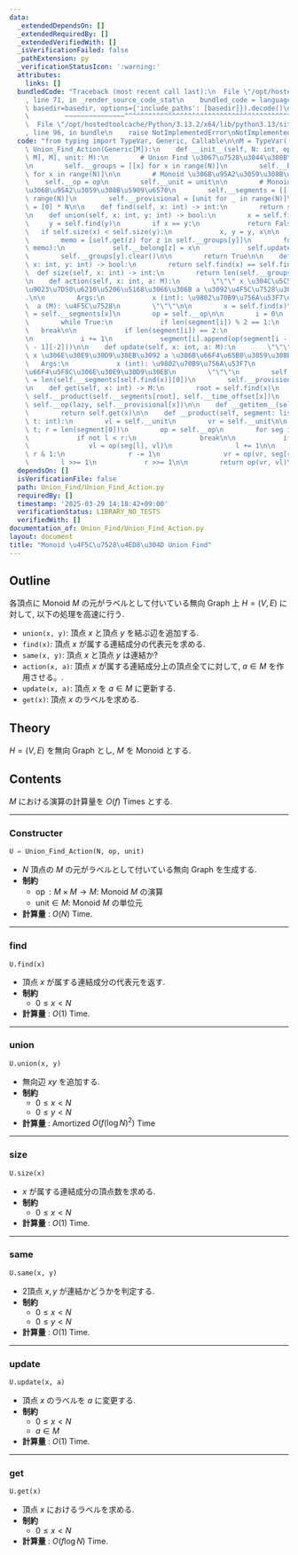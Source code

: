 ```yaml
---
data:
  _extendedDependsOn: []
  _extendedRequiredBy: []
  _extendedVerifiedWith: []
  _isVerificationFailed: false
  _pathExtension: py
  _verificationStatusIcon: ':warning:'
  attributes:
    links: []
  bundledCode: "Traceback (most recent call last):\n  File \"/opt/hostedtoolcache/Python/3.13.2/x64/lib/python3.13/site-packages/onlinejudge_verify/documentation/build.py\"\
    , line 71, in _render_source_code_stat\n    bundled_code = language.bundle(stat.path,\
    \ basedir=basedir, options={'include_paths': [basedir]}).decode()\n          \
    \         ~~~~~~~~~~~~~~~^^^^^^^^^^^^^^^^^^^^^^^^^^^^^^^^^^^^^^^^^^^^^^^^^^^^^^^^^^^^^^^^^^\n\
    \  File \"/opt/hostedtoolcache/Python/3.13.2/x64/lib/python3.13/site-packages/onlinejudge_verify/languages/python.py\"\
    , line 96, in bundle\n    raise NotImplementedError\nNotImplementedError\n"
  code: "from typing import TypeVar, Generic, Callable\n\nM = TypeVar('M')\nclass\
    \ Union_Find_Action(Generic[M]):\n    def __init__(self, N: int, op: Callable[[M,\
    \ M], M], unit: M):\n        # Union Find \u3067\u7528\u3044\u308B\u5909\u6570\
    \n        self.__groups = [[x] for x in range(N)]\n        self.__belong = [x\
    \ for x in range(N)]\n\n        # Monoid \u306B\u95A2\u3059\u308B\u5024\n    \
    \    self.__op = op\n        self.__unit = unit\n\n        # Monoid \u306E\u7A4D\
    \u306B\u95A2\u3059\u308B\u5909\u6570\n        self.__segments = [[[]] for _ in\
    \ range(N)]\n        self.__provisional = [unit for _ in range(N)]\n        self.__time_offset\
    \ = [0] * N\n\n    def find(self, x: int) -> int:\n        return self.__belong[x]\n\
    \n    def union(self, x: int, y: int) -> bool:\n        x = self.find(x)\n   \
    \     y = self.find(y)\n        if x == y:\n            return False\n\n     \
    \   if self.size(x) < self.size(y):\n            x, y = y, x\n\n        self.__groups[x].extend(self.__groups[y])\n\
    \        memo = [self.get(z) for z in self.__groups[y]]\n        for z, b in zip(self.__groups[y],\
    \ memo):\n            self.__belong[z] = x\n            self.update(z, b)\n\n\
    \        self.__groups[y].clear()\n\n        return True\n\n    def same(self,\
    \ x: int, y: int) -> bool:\n        return self.find(x) == self.find(y)\n\n  \
    \  def size(self, x: int) -> int:\n        return len(self.__groups[self.find(x)])\n\
    \n    def action(self, x: int, a: M):\n        \"\"\" x \u304C\u5C5E\u3059\u308B\
    \u9023\u7D50\u6210\u5206\u5168\u3066\u306B a \u3092\u4F5C\u7528\u3055\u305B\u308B\
    .\n\n        Args:\n            x (int): \u9802\u70B9\u756A\u53F7\n          \
    \  a (M): \u4F5C\u7528\n        \"\"\"\n\n        x = self.find(x)\n        segment\
    \ = self.__segments[x]\n        op = self.__op\n\n        i = 0\n        segment[0].append(a)\n\
    \        while True:\n            if len(segment[i]) % 2 == 1:\n             \
    \   break\n\n            if len(segment[i]) == 2:\n                segment.append([])\n\
    \n            i += 1\n            segment[i].append(op(segment[i - 1][-1], segment[i\
    \ - 1][-2]))\n\n    def update(self, x: int, a: M):\n        \"\"\" \u9802\u70B9\
    \ x \u306E\u30E9\u30D9\u30EB\u3092 a \u306B\u66F4\u65B0\u3059\u308B.\n\n     \
    \   Args:\n            x (int): \u9802\u70B9\u756A\u53F7\n            a (M): \u5909\
    \u66F4\u5F8C\u306E\u30E9\u30D9\u30EB\n        \"\"\"\n        self.__time_offset[x]\
    \ = len(self.__segments[self.find(x)][0])\n        self.__provisional[x] = a\n\
    \n    def get(self, x: int) -> M:\n        root = self.find(x)\n        lazy =\
    \ self.__product(self.__segments[root], self.__time_offset[x])\n        return\
    \ self.__op(lazy, self.__provisional[x])\n\n    def __getitem__(self, x: int):\n\
    \        return self.get(x)\n\n    def __product(self, segment: list[list[M]],\
    \ t: int):\n        vl = self.__unit\n        vr = self.__unit\n\n        l =\
    \ t; r = len(segment[0])\n        op = self.__op\n        for seg in segment:\n\
    \            if not l < r:\n                break\n\n            if l & 1:\n \
    \               vl = op(seg[l], vl)\n                l += 1\n\n            if\
    \ r & 1:\n                r -= 1\n                vr = op(vr, seg[r])\n\n    \
    \        l >>= 1\n            r >>= 1\n\n        return op(vr, vl)\n"
  dependsOn: []
  isVerificationFile: false
  path: Union_Find/Union_Find_Action.py
  requiredBy: []
  timestamp: '2025-03-29 14:18:42+09:00'
  verificationStatus: LIBRARY_NO_TESTS
  verifiedWith: []
documentation_of: Union_Find/Union_Find_Action.py
layout: document
title: "Monoid \u4F5C\u7528\u4ED8\u304D Union Find"
---
```


## Outline

各頂点に Monoid $M$ の元がラベルとして付いている無向 Graph 上 $H = (V, E)$ に対して, 以下の処理を高速に行う.

* `union(x, y)`: 頂点 $x$ と頂点 $y$ を結ぶ辺を追加する.
* `find(x)`: 頂点 $x$ が属する連結成分の代表元を求める.
* `same(x, y)`: 頂点 $x$ と頂点 $y$ は連結か?
* `action(x, a)`: 頂点 $x$ が属する連結成分上の頂点全てに対して, $a \in M$ を作用させる。.
* `update(x, a)`: 頂点 $x$ を $a \in M$ に更新する.
* `get(x)`: 頂点 $x$ のラベルを求める.

## Theory

$H = (V,E)$ を無向 Graph とし, $M$ を Monoid とする.

## Contents

$M$ における演算の計算量を $O(f)$ Times とする.

---

### Constructer

```Python
U = Union_Find_Action(N, op, unit)
```

* $N$ 頂点の $M$ の元がラベルとして付いている無向 Graph を生成する.
* **制約**
  * $\operatorname{op}: M \times M \to M$: Monoid $M$ の演算
  * $\mathrm{unit} \in M$: Monoid $M$ の単位元
* **計算量** : $O(N)$ Time.

---

### find

```Pyhon
U.find(x)
```

* 頂点 $x$ が属する連結成分の代表元を返す.
* **制約**
  * $0 \leq x \lt N$
* **計算量** : $O(1)$ Time.

---

### union

```Python
U.union(x, y)
```

* 無向辺 $xy$ を追加する.
* **制約**
  * $0 \leq x \lt N$
  * $0 \leq y \lt N$
* **計算量** : Amortized $O(f (\log N)^2)$ Time

---

### size

```Python
U.size(x)
```

* $x$ が属する連結成分の頂点数を求める.
* **制約**
  * $0 \leq x \lt N$
* **計算量** : $O(1)$ Time.

---

### same

```Python
U.same(x, y)
```

* 2頂点 $x,y$ が連結かどうかを判定する.
* **制約**
  * $0 \leq x \lt N$
  * $0 \leq y \lt N$
* **計算量** : $O(1)$ Time.

---

### update

```Python
U.update(x, a)
```

* 頂点 $x$ のラベルを $a$ に変更する.
* **制約**
  * $0 \leq x \lt N$
  * $a \in M$
* **計算量** : $O(1)$ Time.

---

### get

```Python
U.get(x)
```

* 頂点 $x$ におけるラベルを求める.
* **制約**
  * $0 \leq x \lt N$
* **計算量** : $O(f \log N)$ Time.
